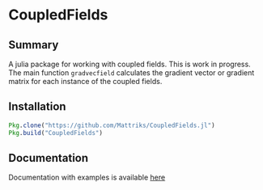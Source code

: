 # CoupledFields

## Summary

A julia package for working with coupled fields. This is work in progress. 
The main function `gradvecfield` calculates the gradient vector or gradient matrix for each instance of the coupled fields.

## Installation

```julia
Pkg.clone("https://github.com/Mattriks/CoupledFields.jl")
Pkg.build("CoupledFields")
```

## Documentation

Documentation with examples is available [here](../master/docs/build/index.md)
